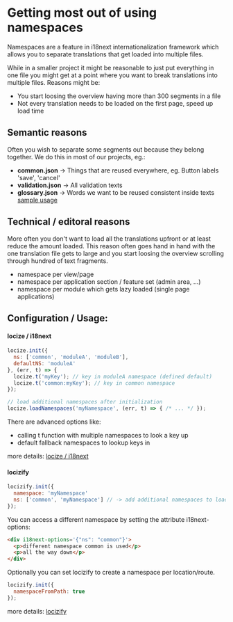 # Getting most out of using namespaces

Namespaces are a feature in i18next internationalization framework which allows you to separate translations that get loaded into multiple files.

While in a smaller project it might be reasonable to just put everything in one file you might get at a point where you want to break translations into multiple files. Reasons might be:

- You start loosing the overview having more than 300 segments in a file
- Not every translation needs to be loaded on the first page, speed up load time


## Semantic reasons

Often you wish to separate some segments out because they belong together. We do this in most of our projects, eg.:

- **common.json** -> Things that are reused everywhere, eg. Button labels 'save', 'cancel'
- **validation.json** -> All validation texts
- **glossary.json** -> Words we want to be reused consistent inside texts [sample usage](http://i18next.com/translate/nesting/)


## Technical / editoral reasons

More often you don't want to load all the translations upfront or at least reduce the amount loaded. This reason often goes hand in hand with the one translation file gets to large and you start loosing the overview scrolling through hundred of text fragments.

- namespace per view/page
- namespace per application section / feature set (admin area, ...)
- namespace per module which gets lazy loaded (single page applications)

## Configuration / Usage:

#### locize / i18next

```js
locize.init({
  ns: ['common', 'moduleA', 'moduleB'],
  defaultNS: 'moduleA'
}, (err, t) => {
  locize.t('myKey'); // key in moduleA namespace (defined default)
  locize.t('common:myKey'); // key in common namespace
});

// load additional namespaces after initialization
locize.loadNamespaces('myNamespace', (err, t) => { /* ... */ });
```

There are advanced options like:

- calling t function with multiple namespaces to look a key up
- default fallback namespaces to lookup keys in

more details: [locize / i18next](http://i18next.com/translate/namespace/)

#### locizify

```js
locizify.init({
  namespace: 'myNamespace'
  ns: ['common', 'myNamespace'] // -> add additional namespaces to load
});
```

You can access a different namespace by setting the attribute i18next-options:

```html
<div i18next-options='{"ns": "common"}'>
  <p>different namespace common is used</p>
  <p>all the way down</p>
</div>
```

Optionally you can set locizify to create a namespace per location/route.

```js
locizify.init({
  namespaceFromPath: true
});
```

more details: [locizify](https://github.com/locize/locizify#set-different-namespaces)